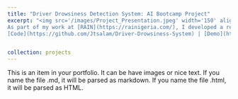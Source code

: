 ```yaml
---
title: "Driver Drowsiness Detection System: AI Bootcamp Project"
excerpt: "<img src='/images/Project_Presentation.jpeg' width='150' align='left' >
As part of my work at [RAIN](https://rainigeria.com/), I developed a real-time driver drowsiness detection system using computer vision techniques to monitor eye and mouth aspect ratios with OpenCV. The system triggers an audio alert via pygame when signs of drowsiness exceed a threshold, helping prevent fatigue-related accidents among overnight drivers transporting goods across cities in Nigeria. This Python-based solution demonstrates practical AI application with potential for deployment on edge devices. Currently pursuing funding from the Industrial Research Assistance Program (IRAP) for next-stage development.<br/>
[Code](https://github.com/Jtsalam/Driver-Drowsiness-System) | [Demo](https://drive.google.com/file/d/1Vw-pf_wFiAMLrpAinb2lv7LipHkQ3yUD/view?usp=sharing) | [Presentation](https://drive.google.com/file/d/1iW3xJEmyuUAnOYGh8pubAXPtPrd_oFxi/view?usp=sharing)"


collection: projects
---
```


This is an item in your portfolio. It can be have images or nice text. If you name the file .md, it will be parsed as markdown. If you name the file .html, it will be parsed as HTML. 
